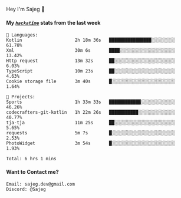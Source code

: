Hey I'm Sajeg 👋

#### My [_`hackatime`_](https://hackatime.hackclub.com) stats from the last week

```text
💾 Languages:
Kotlin                    2h 18m 36s   ████████████████░░░░░░░░░  61.78%
Xml                       30m 6s       ████░░░░░░░░░░░░░░░░░░░░░  13.42%
Http request              13m 32s      ██░░░░░░░░░░░░░░░░░░░░░░░  6.03%
TypeScript                10m 23s      ██░░░░░░░░░░░░░░░░░░░░░░░  4.63%
Cookie storage file       3m 40s       █░░░░░░░░░░░░░░░░░░░░░░░░  1.64%

💼 Projects:
Sports                    1h 33m 33s   ████████████░░░░░░░░░░░░░  46.26%
codecrafters-git-kotlin   1h 22m 26s   ███████████░░░░░░░░░░░░░░  40.77%
tja-tja                   11m 25s      ██░░░░░░░░░░░░░░░░░░░░░░░  5.65%
requests                  5m 7s        █░░░░░░░░░░░░░░░░░░░░░░░░  2.53%
PhotoWidget               3m 54s       █░░░░░░░░░░░░░░░░░░░░░░░░  1.93%

Total: 6 hrs 1 mins
```

#### Want to Contact me?

```text
Email: sajeg.dev@gmail.com
Discord: @Sajeg
```